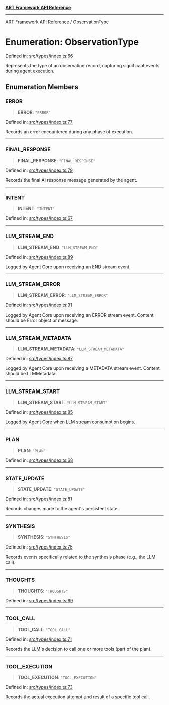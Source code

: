 [**ART Framework API Reference**](../README.md)

***

[ART Framework API Reference](../README.md) / ObservationType

# Enumeration: ObservationType

Defined in: [src/types/index.ts:66](https://github.com/hashangit/ART/blob/a8524de337702d2ec210d86aff2464ac0aeed73e/src/types/index.ts#L66)

Represents the type of an observation record, capturing significant events during agent execution.

## Enumeration Members

### ERROR

> **ERROR**: `"ERROR"`

Defined in: [src/types/index.ts:77](https://github.com/hashangit/ART/blob/a8524de337702d2ec210d86aff2464ac0aeed73e/src/types/index.ts#L77)

Records an error encountered during any phase of execution.

***

### FINAL\_RESPONSE

> **FINAL\_RESPONSE**: `"FINAL_RESPONSE"`

Defined in: [src/types/index.ts:79](https://github.com/hashangit/ART/blob/a8524de337702d2ec210d86aff2464ac0aeed73e/src/types/index.ts#L79)

Records the final AI response message generated by the agent.

***

### INTENT

> **INTENT**: `"INTENT"`

Defined in: [src/types/index.ts:67](https://github.com/hashangit/ART/blob/a8524de337702d2ec210d86aff2464ac0aeed73e/src/types/index.ts#L67)

***

### LLM\_STREAM\_END

> **LLM\_STREAM\_END**: `"LLM_STREAM_END"`

Defined in: [src/types/index.ts:89](https://github.com/hashangit/ART/blob/a8524de337702d2ec210d86aff2464ac0aeed73e/src/types/index.ts#L89)

Logged by Agent Core upon receiving an END stream event.

***

### LLM\_STREAM\_ERROR

> **LLM\_STREAM\_ERROR**: `"LLM_STREAM_ERROR"`

Defined in: [src/types/index.ts:91](https://github.com/hashangit/ART/blob/a8524de337702d2ec210d86aff2464ac0aeed73e/src/types/index.ts#L91)

Logged by Agent Core upon receiving an ERROR stream event. Content should be Error object or message.

***

### LLM\_STREAM\_METADATA

> **LLM\_STREAM\_METADATA**: `"LLM_STREAM_METADATA"`

Defined in: [src/types/index.ts:87](https://github.com/hashangit/ART/blob/a8524de337702d2ec210d86aff2464ac0aeed73e/src/types/index.ts#L87)

Logged by Agent Core upon receiving a METADATA stream event. Content should be LLMMetadata.

***

### LLM\_STREAM\_START

> **LLM\_STREAM\_START**: `"LLM_STREAM_START"`

Defined in: [src/types/index.ts:85](https://github.com/hashangit/ART/blob/a8524de337702d2ec210d86aff2464ac0aeed73e/src/types/index.ts#L85)

Logged by Agent Core when LLM stream consumption begins.

***

### PLAN

> **PLAN**: `"PLAN"`

Defined in: [src/types/index.ts:68](https://github.com/hashangit/ART/blob/a8524de337702d2ec210d86aff2464ac0aeed73e/src/types/index.ts#L68)

***

### STATE\_UPDATE

> **STATE\_UPDATE**: `"STATE_UPDATE"`

Defined in: [src/types/index.ts:81](https://github.com/hashangit/ART/blob/a8524de337702d2ec210d86aff2464ac0aeed73e/src/types/index.ts#L81)

Records changes made to the agent's persistent state.

***

### SYNTHESIS

> **SYNTHESIS**: `"SYNTHESIS"`

Defined in: [src/types/index.ts:75](https://github.com/hashangit/ART/blob/a8524de337702d2ec210d86aff2464ac0aeed73e/src/types/index.ts#L75)

Records events specifically related to the synthesis phase (e.g., the LLM call).

***

### THOUGHTS

> **THOUGHTS**: `"THOUGHTS"`

Defined in: [src/types/index.ts:69](https://github.com/hashangit/ART/blob/a8524de337702d2ec210d86aff2464ac0aeed73e/src/types/index.ts#L69)

***

### TOOL\_CALL

> **TOOL\_CALL**: `"TOOL_CALL"`

Defined in: [src/types/index.ts:71](https://github.com/hashangit/ART/blob/a8524de337702d2ec210d86aff2464ac0aeed73e/src/types/index.ts#L71)

Records the LLM's decision to call one or more tools (part of the plan).

***

### TOOL\_EXECUTION

> **TOOL\_EXECUTION**: `"TOOL_EXECUTION"`

Defined in: [src/types/index.ts:73](https://github.com/hashangit/ART/blob/a8524de337702d2ec210d86aff2464ac0aeed73e/src/types/index.ts#L73)

Records the actual execution attempt and result of a specific tool call.
